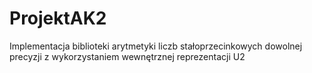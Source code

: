 # ProjektAK2

Implementacja biblioteki arytmetyki liczb stałoprzecinkowych dowolnej precyzji z wykorzystaniem wewnętrznej reprezentacji U2
